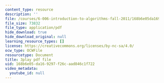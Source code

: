 ```yaml
---
content_type: resource
description: ''
file: /courses/6-006-introduction-to-algorithms-fall-2011/168b6e05da169297f26caad846c1f722_t5Wxk96QjUk.pdf
file_size: 73832
file_type: application/pdf
hide_download: true
hide_download_original: null
learning_resource_types: []
license: https://creativecommons.org/licenses/by-nc-sa/4.0/
ocw_type: OCWFile
resourcetype: Document
title: 3play pdf file
uid: 168b6e05-da16-9297-f26c-aad846c1f722
video_metadata:
  youtube_id: null
---
```

